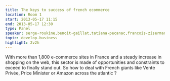 ```yaml
---
title: The keys to success of french ecommerce
location: Room 1
start: 2013-05-17 11:15
end: 2013-05-17 12:30
type: Panel
speaker: serge-roukine,benoit-gaillat,tatiana-pecanac,francois-ziserman
topic: develop-business
highlight: 2v2h
---
```


With more than 1,800 e-commerce sites in France and a steady increase in shopping on the web, this sector is made of opportunities and constraints to exceed to finally stand out. So how to deal with French giants like Vente Privée, Price Minister or Amazon across the atlantic ?
